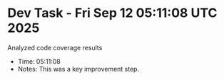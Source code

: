 # Dev Task - Fri Sep 12 05:11:08 UTC 2025
Analyzed code coverage results
- Time: 05:11:08
- Notes: This was a key improvement step.
